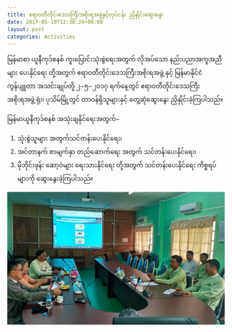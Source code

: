 ```yaml
---
title: ဧရာဝတီတိုင်းဒေသကြီးအစိုးရအဖွဲ့နှင့်လုပ်ငန်း ညှိနှိုင်းဆွေးနွေး
date: 2017-05-10T12:38:24+00:00
layout: post
categories: Activities
---
```

မြန်မာစာ ယူနီကုဒ်စနစ် ကူးပြောင်းသုံးစွဲရေးအတွက် လိုအပ်သော နည်းပညာအကူအညီများ ပေးနိုင်ရေး တို့အတွက် ဧရာဝတီတိုင်းဒေသကြီးအစိုးရအဖွဲ့ နှင့် မြန်မာနိုင်ငံကွန်ပျူတာ အသင်းချုပ်တို့ ၂−၅−၂၀၁၇ ရက်နေ့တွင် ဧရာဝတီတိုင်းဒေသကြီးအစိုးရအဖွဲ့ ရုံး၊ ပုသိမ်မြို့တွင် တာဝန်ရှိသူများနှင့် တွေ့ဆုံဆွေးနွေး ညှိနှိုင်းခဲ့ကြပါသည်။

မြန်မာယူနီကုဒ်စနစ် အသုံးချနိုင်ရေးအတွက်−
1. သုံးစွဲသူများ အတွက်သင်တန်းပေးနိုင်ရေး၊
2. အင်တာနက် စာမျက်နှာ တည်ဆောက်ရေး အတွက် သင်တန်းပေးနိုင်ရေး၊
3. မိုဘိုင်းဖုန်း ဆော့ဝဲများ ရေးသားနိုင်ရေး တို့အတွက် သင်တန်းပေးနိုင်ရေး
ကိစ္စရပ်များကို ဆွေးနွေးခဲ့ကြပါသည်။

![irrawaddy meeting](/images/ayeyarwaddy_meeting.png)
